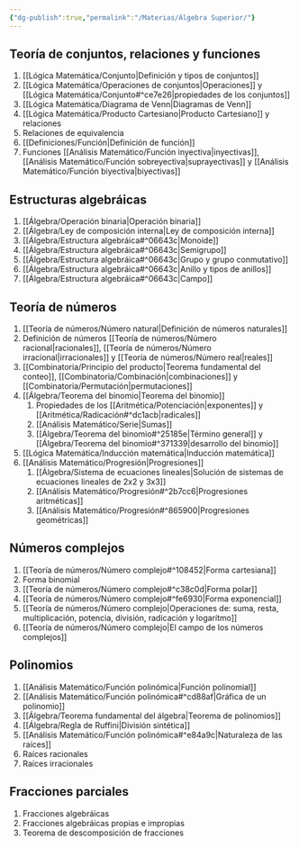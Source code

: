 ```yaml
---
{"dg-publish":true,"permalink":"/Materias/Álgebra Superior/"}
---
```


## Teoría de conjuntos, relaciones y funciones
1. [[Lógica Matemática/Conjunto\|Definición y tipos de conjuntos]]
2. [[Lógica Matemática/Operaciones de conjuntos\|Operaciones]] y [[Lógica Matemática/Conjunto#^ce7e26\|propiedades de los conjuntos]]
3. [[Lógica Matemática/Diagrama de Venn\|Diagramas de Venn]]
4. [[Lógica Matemática/Producto Cartesiano\|Producto Cartesiano]] y relaciones
5. Relaciones de equivalencia
6. [[Definiciones/Función\|Definición de función]]
7. Funciones [[Análisis Matemático/Función inyectiva\|inyectivas]], [[Análisis Matemático/Función sobreyectiva\|suprayectivas]] y [[Análisis Matemático/Función biyectiva\|biyectivas]]
## Estructuras algebráicas
1. [[Álgebra/Operación binaria\|Operación binaria]]
2. [[Álgebra/Ley de composición interna\|Ley de composición interna]]
3. [[Álgebra/Estructura algebráica#^06643c\|Monoide]]
4. [[Álgebra/Estructura algebráica#^06643c\|Semigrupo]]
5. [[Álgebra/Estructura algebráica#^06643c\|Grupo y grupo conmutativo]]
6. [[Álgebra/Estructura algebráica#^06643c\|Anillo y tipos de anillos]]
7. [[Álgebra/Estructura algebráica#^06643c\|Campo]]
## Teoría de números
1. [[Teoría de números/Número natural\|Definición de números naturales]]
2. Definición de números [[Teoría de números/Número racional\|racionales]], [[Teoría de números/Número irracional\|irracionales]] y [[Teoría de números/Número real\|reales]]
3. [[Combinatoria/Principio del producto\|Teorema fundamental del conteo]], [[Combinatoria/Combinación\|combinaciones]] y [[Combinatoria/Permutación\|permutaciones]]
4. [[Álgebra/Teorema del binomio\|Teorema del binomio]]
	1. Propiedades de los [[Aritmética/Potenciación\|exponentes]] y [[Aritmética/Radicación#^dc1acb\|radicales]]
	2. [[Análisis Matemático/Serie\|Sumas]]
	3. [[Álgebra/Teorema del binomio#^25185e\|Término general]] y [[Álgebra/Teorema del binomio#^371339\|desarrollo del binomio]]
5. [[Lógica Matemática/Inducción matemática\|Inducción matemática]]
6. [[Análisis Matemático/Progresión\|Progresiones]]
	1. [[Álgebra/Sistema de ecuaciones lineales\|Solución de sistemas de ecuaciones lineales de 2x2 y 3x3]]
	2. [[Análisis Matemático/Progresión#^2b7cc6\|Progresiones aritméticas]]
	3. [[Análisis Matemático/Progresión#^865900\|Progresiones geométricas]]
## Números complejos
1. [[Teoría de números/Número complejo#^108452\|Forma cartesiana]]
2. Forma binomial
3. [[Teoría de números/Número complejo#^c38c0d\|Forma polar]]
4. [[Teoría de números/Número complejo#^fe6930\|Forma exponencial]]
5. [[Teoría de números/Número complejo\|Operaciones de: suma, resta, multiplicación, potencia, división, radicación y logarítmo]]
6. [[Teoría de números/Número complejo\|El campo de los números complejos]]
## Polinomios
1. [[Análisis Matemático/Función polinómica\|Función polinomial]]
2. [[Análisis Matemático/Función polinómica#^cd88af\|Gráfica de un polinomio]]
3. [[Álgebra/Teorema fundamental del álgebra\|Teorema de polinomios]]
4. [[Álgebra/Regla de Ruffini\|División sintética]]
5. [[Análisis Matemático/Función polinómica#^e84a9c\|Naturaleza de las raíces]]
6. Raíces racionales
7. Raíces irracionales
## Fracciones parciales
1. Fracciones algebráicas
2. Fracciones algebráicas propias e impropias
3. Teorema de descomposición de fracciones

